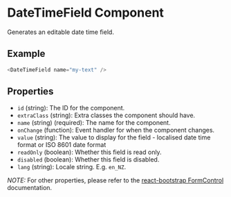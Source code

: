 # DateTimeField Component

Generates an editable date time field.

## Example

```js
<DateTimeField name="my-text" />
```


## Properties

 * `id` (string): The ID for the component.
 * `extraClass` (string): Extra classes the component should have.
 * `name` (string) (required): The name for the component.
 * `onChange` (function): Event handler for when the component changes.
 * `value` (string): The value to display for the field - localised date time format or ISO 8601 date format
 * `readOnly` (boolean): Whether this field is read only.
 * `disabled` (boolean): Whether this field is disabled.
 * `lang` (string): Locale string. E.g. `en_NZ`.

 _NOTE:_ For other properties, please refer to the [react-bootstrap FormControl](https://react-bootstrap.github.io/components.html#forms-props-form-control) documentation.
